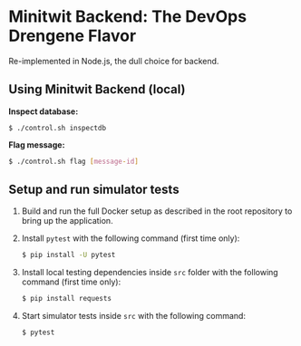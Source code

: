 # Minitwit Backend: The DevOps Drengene Flavor

Re-implemented in Node.js, the dull choice for backend.


## Using Minitwit Backend (local)

**Inspect database:**

```shell
$ ./control.sh inspectdb
```

**Flag message:**

```bash
$ ./control.sh flag [message-id]
```



## Setup and run simulator tests

1. Build and run the full Docker setup as described in the root repository to bring up the application.

2. Install `pytest` with the following command (first time only):

   ```bash
   $ pip install -U pytest
   ```

3. Install local testing dependencies inside `src` folder with the following command (first time only):
   ```bash
   $ pip install requests
   ```

4. Start simulator tests inside `src` with the following command:
   ```bash
   $ pytest
   ```
